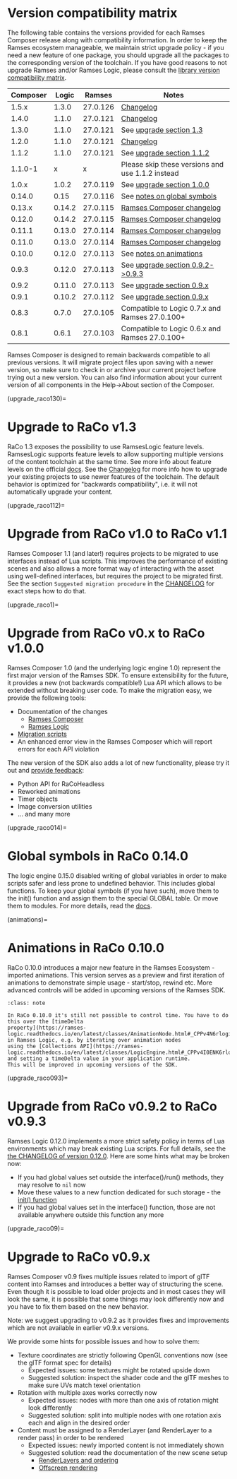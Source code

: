 # Version compatibility matrix

The following table contains the versions provided for each Ramses Composer
release along with compatibility information. In order to keep the Ramses ecosystem
manageable, we maintain strict upgrade policy - if you need a new feature of one package,
you should upgrade all the packages to the corresponding version of the toolchain.
If you have good reasons to not upgrade Ramses and/or Ramses Logic, please consult
the [library version compatibility matrix](https://ramses-logic.readthedocs.io/en/latest/readme_ref.html#version-matrix).

|Composer |Logic    | Ramses        | Notes                                                      |
|---------|---------|---------------|------------------------------------------------------------|
|1.5.x    |1.3.0    | 27.0.126      | [Changelog](https://github.com/bmwcarit/ramses-composer/blob/main/CHANGELOG.md#150-multisampling-dynamic-render-order-control-python-api-improvements) |
|1.4.0    |1.1.0    | 27.0.121      | [Changelog](https://github.com/bmwcarit/ramses-composer/blob/main/CHANGELOG.md#140-python-api-enhancements-various-usability-improvements-and-bugfixes) |
|1.3.0    |1.1.0    | 27.0.121      | See [upgrade section 1.3](upgrade_raco130)                 |
|1.2.0    |1.1.0    | 27.0.121      | [Changelog](https://github.com/bmwcarit/ramses-composer/blob/main/CHANGELOG.md#120-trace-player-weak-links-and-running-python-script-in-gui-application) |
|1.1.2    |1.1.0    | 27.0.121      | See [upgrade section 1.1.2](upgrade_raco112)               |
|1.1.0-1  |x        | x             | Please skip these versions and use 1.1.2 instead           |
|1.0.x    |1.0.2    | 27.0.119      | See [upgrade section 1.0.0](upgrade_raco1)                 |
|0.14.0   |0.15     | 27.0.116      | See [notes on global symbols](upgrade_raco014)             |
|0.13.x   |0.14.2   | 27.0.115      | [Ramses Composer changelog](https://github.com/bmwcarit/ramses-composer/blob/main/CHANGELOG.md) |
|0.12.0   |0.14.2   | 27.0.115      | [Ramses Composer changelog](https://github.com/bmwcarit/ramses-composer/blob/main/CHANGELOG.md) |
|0.11.1   |0.13.0   | 27.0.114      | [Ramses Composer changelog](https://github.com/bmwcarit/ramses-composer/blob/main/CHANGELOG.md) |
|0.11.0   |0.13.0   | 27.0.114      | [Ramses Composer changelog](https://github.com/bmwcarit/ramses-composer/blob/main/CHANGELOG.md) |
|0.10.0   |0.12.0   | 27.0.113      | See [notes on animations](animations)                      |
|0.9.3    |0.12.0   | 27.0.113      | See [upgrade section 0.9.2->0.9.3](upgrade_raco093)        |
|0.9.2    |0.11.0   | 27.0.113      | See [upgrade section 0.9.x](upgrade_raco09)                |
|0.9.1    |0.10.2   | 27.0.112      | See [upgrade section 0.9.x](upgrade_raco09)                |
|0.8.3    |0.7.0    | 27.0.105      | Compatible to Logic 0.7.x and Ramses 27.0.100+             |
|0.8.1    |0.6.1    | 27.0.103      | Compatible to Logic 0.6.x and Ramses 27.0.100+             |

Ramses Composer is designed to remain backwards compatible to all previous versions. It will migrate project files upon saving with
a newer version, so make sure to check in or archive your current project before trying out a new version.
You can also find information about your current version of all components in the Help->About section of the Composer.

(upgrade_raco130)=
# Upgrade to RaCo v1.3

RaCo 1.3 exposes the possibility to use RamsesLogic feature levels. RamsesLogic supports feature
levels to allow supporting multiple versions of the content toolchain at the same time.
See more info about feature levels on the official [docs](https://ramses-logic.readthedocs.io/en/latest/api.html#file-compatibility).
See the [Changelog](https://github.com/bmwcarit/ramses-composer/blob/main/CHANGELOG.md#130-ramses-logic-feature-level-2-support-relinking-search-function-ui-improvements) for
more info how to upgrade your existing projects to use newer features of the toolchain.
The default behavior is optimized for "backwards compatibility", i.e. it will not
automatically upgrade your content.

(upgrade_raco112)=
# Upgrade from RaCo v1.0 to RaCo v1.1

Ramses Composer 1.1 (and later!) requires projects to be migrated to use interfaces instead of Lua scripts.
This improves the performance of existing scenes and also allows a more format way of interacting
with the asset using well-defined interfaces, but requires the project to be migrated first.
See the section ``Suggested migration procedure`` in the
[CHANGELOG](https://github.com/bmwcarit/ramses-composer/blob/main/CHANGELOG.md#110-lua-interfaces-various-ui-improvements)
for exact steps how to do that.

(upgrade_raco1)=
# Upgrade from RaCo v0.x to RaCo v1.0.0

Ramses Composer 1.0 (and the underlying logic engine 1.0) represent the first major version of the Ramses SDK.
To ensure extensibility for the future, it provides a new (not backwards compatible!) Lua API which allows to be
extended without breaking user code. To make the migration easy, we provide the following tools:
* Documentation of the changes
    * [Ramses Composer](https://github.com/bmwcarit/ramses-composer/blob/main/CHANGELOG.md#100-ramses-logic-1x-python-api-timer-new-animations)
    * [Ramses Logic](https://ramses-logic.readthedocs.io/en/latest/changelog_ref.html#v1-0-0)
* [Migration scripts](https://github.com/bmwcarit/ramses-logic/tree/master/tools/migrate)
* An enhanced error view in the Ramses Composer which will report errors for each API violation

The new version of the SDK also adds a lot of new functionality, please try it out and [provide feedback](https://ramses-sdk.readthedocs.io/en/latest/community.html):
* Python API for RaCoHeadless
* Reworked animations
* Timer objects
* Image conversion utilities
* ... and many more

(upgrade_raco014)=
# Global symbols in RaCo 0.14.0

The logic engine 0.15.0 disabled writing of global variables in order to make scripts safer
and less prone to undefined behavior. This includes global functions. To keep your global
symbols (if you have such), move them to the init() function and assign them to the
special GLOBAL table. Or move them to modules. For more details, read the
[docs](https://ramses-logic.readthedocs.io/en/latest/lua_syntax.html#global-variables-and-the-init-function).

(animations)=
# Animations in RaCo 0.10.0

RaCo 0.10.0 introduces a major new feature in the Ramses Ecosystem - imported animations.
This version serves as a preview and first iteration of animations to demonstrate simple
usage - start/stop, rewind etc. More advanced controls will be added in upcoming versions of
the Ramses SDK.

```{admonition} Time
:class: note

In RaCo 0.10.0 it's still not possible to control time. You have to do this over the [timeDelta
property](https://ramses-logic.readthedocs.io/en/latest/classes/AnimationNode.html#_CPPv4N6rlogic13AnimationNodeE) in Ramses Logic, e.g. by iterating over animation nodes
using the [Collections API](https://ramses-logic.readthedocs.io/en/latest/classes/LogicEngine.html#_CPPv4I0ENK6rlogic11LogicEngine13getCollectionE10CollectionI1TEv) and setting a timeDelta value in your application runtime.
This will be improved in upcoming versions of the SDK.
```

(upgrade_raco093)=
# Upgrade from RaCo v0.9.2 to RaCo v0.9.3

Ramses Logic 0.12.0 implements a more strict safety policy in terms of Lua environments which may break existing Lua scripts.
For full details, see the [the CHANGELOG of version 0.12.0](https://ramses-logic.readthedocs.io/en/latest/changelog_ref.html#v0-12-0).
Here are some hints what may be broken now:
* If you had global values set outside the interface()/run() methods, they may resolve to `nil` now
* Move these values to a new function dedicated for such storage - the [init() function](https://ramses-logic.readthedocs.io/en/v0.11.0/lua_syntax.html#global-variables-and-the-init-function)
* If you had global values set in the interface() function, those are not available anywhere outside this function any more

(upgrade_raco09)=
# Upgrade to RaCo v0.9.x

Ramses Composer v0.9 fixes multiple issues related to import of glTF content into Ramses and introduces a better way
of structuring the scene. Even though it is possible to load older projects and in most cases they will look the same,
it is possible that some things may look differently now and you have to fix them based on the new behavior.

Note: we suggest upgrading to v0.9.2 as it provides fixes and improvements which are not available in earlier v0.9.x versions.

We provide some hints for possible issues and how to solve them:

* Texture coordinates are strictly following OpenGL conventions now (see the glTF format spec for details)
    * Expected issues: some textures might be rotated upside down
    * Suggested solution: inspect the shader code and the glTF meshes to make sure UVs match texel orientation
* Rotation with multiple axes works correctly now
    * Expected issues: nodes with more than one axis of rotation might look differently
    * Suggested solution: split into multiple nodes with one rotation axis each and align in the desired order
* Content must be assigned to a RenderLayer (and RenderLayer to a render pass) in order to be rendered
    * Expected issues: newly imported content is not immediately shown
    * Suggested solution: read the documentation of the new scene setup
        * [RenderLayers and ordering](https://ramses-composer.readthedocs.io/en/latest/basics/ordering/README.html)
        * [Offscreen rendering](https://ramses-composer.readthedocs.io/en/latest/basics/offscreen/README.html)
